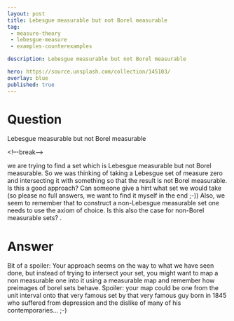 ```yaml
---
layout: post
title: Lebesgue measurable but not Borel measurable
tag:
 - measure-theory
 - lebesgue-measure
 - examples-counterexamples

description: Lebesgue measurable but not Borel measurable

hero: https://source.unsplash.com/collection/145103/
overlay: blue 
published: true
---
```


# Question 

Lebesgue measurable but not Borel measurable

<!–-break-–>


we are  trying to find a set which is Lebesgue measurable but not Borel measurable.
So we was thinking of taking a Lebesgue set of measure zero and intersecting it with something so that the result is not Borel measurable.
Is this a good approach? Can someone give a hint what set we would take (so please no full answers, we want to find it myself in the end ;-))
Also, we seem to remember that to construct a non-Lebesgue measurable set one needs to use the axiom of choice. Is this also the case for non-Borel measurable sets?
.

# Answer 


Bit of a spoiler: Your approach seems on the way to what we have  seen done, but instead of trying to intersect your set, you might want to map a non measurable one into it using a measurable map and remember how preimages of borel sets behave.
Spoiler: your map could be one from the unit interval onto that very famous set by that very famous guy born in 1845 who suffered from depression and the dislike of many of his contemporaries... ;-)

